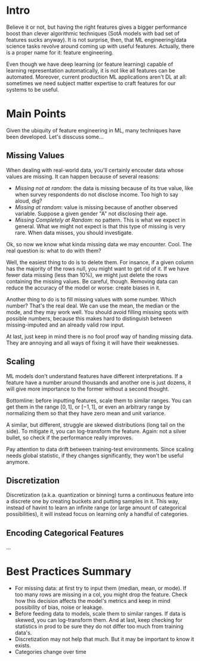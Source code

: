 # Intro

Believe it or not, but having the right features gives a bigger performance boost than clever algorithmic techniques (SotA models with bad set of features sucks anyway). It is not surprise, then, that ML engineering/data science tasks revolve around coming up with useful features. Actually, there is a proper name for it: feature engineering.

Even though we have deep learning (or feature learning) capable of learning representation automatically, it is not like all features can be automated. Moreover, current production ML applications aren't DL at all: sometimes we need subject matter expertise to craft features for our systems to be useful.

# Main Points

Given the ubiquity of feature engineering in ML, many techniques have been developed. Let's disscuss some...

## Missing Values

When dealing with real-world data, you'll certainly encouter data whose values are missing. It can happen because of several reasons:
- _Missing not at random_: the data is missing because of its true value, like when survey respondents do not disclose income. Too high to say aloud, dig?
- _Missing at random_: value is missing because of another observed variable. Suppose a given gender "A" not disclosing their age.
- _Missing Completely at Random_: no pattern. This is what we expect in general. What we might not expect is that this type of missing is very rare. When data misses, you should investigate.

Ok, so now we know what kinda missing data we may encounter. Cool. The real question is: what to do with them?

Well, the easiest thing to do is to delete them. For insance, if a given column has the majority of the rows null, you might want to get rid of it. If we have fewer data missing (less than 10%), we might just delete the rows containing the missing values. Be careful, though. Removing data can reduce the accuracy of the model or worse: create biases in it.

Another thing to do is to fill missing values with some number. Which number? That's the real deal. We can use the mean, the median or the mode, and they may work well. You should avoid filling missing spots with possible numbers, because this makes hard to distinguish between missing-imputed and an already valid row input.

At last, just keep in mind there is no fool proof way of handing missing data. They are annoying and all ways of fixing it will have their weaknesses.

## Scaling

ML models don't understand features have different interpretations. If a feature have a number around thousands and another one is just dozens, it will give more importance to the former without a second thought.

Bottomline: before inputting features, scale them to similar ranges. You can get them in the range $[0,1]$, or $[-1,1]$, or even an arbitrary range by normalizing them so that they have zero mean and unit variance. 

A similar, but different, struggle are skewed distributions (long tail on the side). To mitigate it, you can log-transform the feature. Again: not a silver bullet, so check if the performance really improves.

Pay attention to data drift between training-test environments. Since scaling needs global statistic, if they changes significantly, they won't be useful anymore.

## Discretization

Discretization (a.k.a. quantization or binning) turns a continuous feature into a discrete one by creating buckets and putting samples in it. This way, instead of havint to learn an infinite range (or large amount of categorical possibilities), it will instead focus on learning only a handful of categories.

## Encoding Categorical Features

...

# Best Practices Summary

- For missing data: at first try to input them (median, mean, or mode). If too many rows are missing in a col, you might drop the feature. Check how this decision affects the model's metrics and keep in mind possibility of bias, noise or leakage.
- Before feeding data to models, scale them to similar ranges. If data is skewed, you can log-transform them. And at last, keep checking for statistics in prod to be sure they do not differ too much from training data's.
- Discretization may not help that much. But it may be important to know it exists.
- Categories change over time